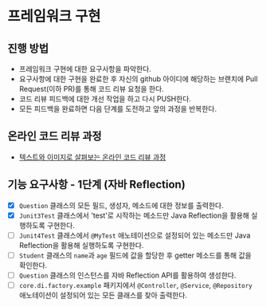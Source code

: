 # 프레임워크 구현
## 진행 방법
* 프레임워크 구현에 대한 요구사항을 파악한다.
* 요구사항에 대한 구현을 완료한 후 자신의 github 아이디에 해당하는 브랜치에 Pull Request(이하 PR)를 통해 코드 리뷰 요청을 한다.
* 코드 리뷰 피드백에 대한 개선 작업을 하고 다시 PUSH한다.
* 모든 피드백을 완료하면 다음 단계를 도전하고 앞의 과정을 반복한다.

## 온라인 코드 리뷰 과정
* [텍스트와 이미지로 살펴보는 온라인 코드 리뷰 과정](https://github.com/next-step/nextstep-docs/tree/master/codereview)

## 기능 요구사항 - 1단계 (자바 Reflection)
- [x] `Question` 클래스의 모든 필드, 생성자, 메소드에 대한 정보를 출력한다.
- [x] `Junit3Test` 클래스에서 'test'로 시작하는 메소드만 Java Reflection을 활용해 실행하도록 구현한다.
- [ ] `Junit4Test` 클래스에서 `@MyTest` 애노테이션으로 설정되어 있는 메소드만 Java Reflection을 활용해 실행하도록 구현한다.
- [ ] `Student` 클래스의 `name`과 `age` 필드에 값을 할당한 후 getter 메소드를 통해 값을 확인한다.
- [ ] `Question` 클래스의 인스턴스를 자바 Reflection API를 활용하여 생성한다.
- [ ] `core.di.factory.example` 패키지에서 `@Controller`, `@Service`, `@Repository` 애노테이션이 설정되어 있는 모든 클래스를 찾아 출력한다.
